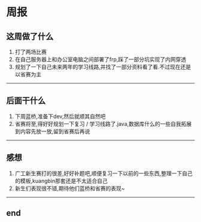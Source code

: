 # 周报
## 这周做了什么
1. 打了两场比赛
2. 在自己服务器上和办公室电脑之间部署了frp,踩了一部分坑实现了内网穿透
3. 规划了一下自己未来两年的学习线路,并找了一部分资料看了看.不过现在还是以省赛为主
---

## 后面干什么
1. 下周蓝桥,准备下dev,然后就顺其自然吧
2. 省赛将至,得好好规划一下复习 / 学习线路了.java,数据库什么的一些自我拓展到内容先放一放,留到省赛后再说
---

## 感想

1. 广工新生赛打的很差,好好补题吧,顺便复习一下以前的一些东西,整理一下自己的模板,kuangbin那套还是不太适合自己
2. 新生们表现很不错,期待他们蓝桥和省赛的表现~
---

## end
